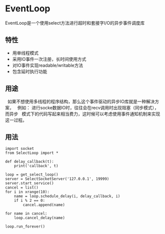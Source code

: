 EventLoop
=========

EventLoop是一个使用select方法进行超时和套接字I/O的异步事件调度库

特性
------
*  用单线程模式
*  采用IO事件一次注册，长时间使用方式
*  对IO事件实现readable/writable方法
*  包含延时执行功能

用途
------
   如果不想使用多线程的程序结构，那么这个事件驱动的异步IO库就是一种解决方案，
   例如： 进行socke数据IO时，往往会在recv调用时出现阻塞（同步模式），而异步
   模式下的代码写起来相当费力，这时候可以考虑使用事件通知机制来实现这一过程。

用法
------
    import socket
    from SelectLoop import *

    def delay_callback(t):
        print('callback', t)

    loop = get_select_loop()
    server = SelectSocketServer('127.0.0.1', 19999)
    server.start_service()
    cancel = list()
    for i in xrange(10):
        name = loop.schedule_delay(i, delay_callback, i)
        if i % 2 == 0:
            cancel.append(name)

    for name in cancel:
        loop.cancel_delay(name)

    loop.run_forever()
